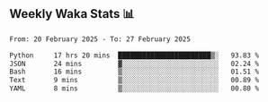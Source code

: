 ## Weekly Waka Stats 📊
<!--START_SECTION:waka-->

```txt
From: 20 February 2025 - To: 27 February 2025

Python     17 hrs 20 mins  ███████████████████████▒░   93.83 %
JSON       24 mins         ▓░░░░░░░░░░░░░░░░░░░░░░░░   02.24 %
Bash       16 mins         ▒░░░░░░░░░░░░░░░░░░░░░░░░   01.51 %
Text       9 mins          ▒░░░░░░░░░░░░░░░░░░░░░░░░   00.89 %
YAML       8 mins          ▒░░░░░░░░░░░░░░░░░░░░░░░░   00.80 %
```

<!--END_SECTION:waka-->

<!--

Here are some ideas to get you started:

- 🔭 I’m currently working on (way to add branches committed on)
- 🌱 I’m currently learning Web Frameworks and Machine Learning! (Lisp, JS (react & angular), Python, and __)
- 💬 Ask me about ...
- 📫 How to reach me: 
- 😄 Pronouns: He/Him/His
- ⚡ Fun fact: ...

that-recsys-lab
-->
